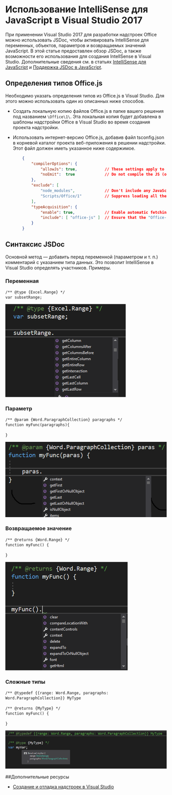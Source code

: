 # <a name="get-javascript-intellisense-in-visual-studio-2017"></a>Использование IntelliSense для JavaScript в Visual Studio 2017 

При применении Visual Studio 2017 для разработки надстроек Office можно использовать JSDoc, чтобы активировать IntelliSense для переменных, объектов, параметров и возвращаемых значений JavaScript. В этой статье предоставлен обзор JSDoc, а также возможности его использования для создания IntellSense в Visual Studio. Дополнительные сведения см. в статьях [IntelliSense для JavaScript](https://docs.microsoft.com/ru-ru/visualstudio/ide/javascript-intellisense) и [Поддержка JSDoc в JavaScript](https://github.com/Microsoft/TypeScript/wiki/JsDoc-support-in-JavaScript). 

## <a name="officejs-type-definitions"></a>Определения типов Office.js

Необходимо указать определения типов из Office.js в Visual Studio. Для этого можно использовать один из описанных ниже способов.

- Создать локальную копию файлов Office.js в папке вашего решения под названием `\Office\1\`. Эта локальная копия будет добавлена в шаблоны надстройки Office в Visual Studio во время создания проекта надстройки. 
- Использовать интернет-версию Office.js, добавив файл tsconfig.json в корневой каталог проекта веб-приложения в решении надстройки. Этот файл должен иметь указанное ниже содержимое.

    ```json
        {        
            "compilerOptions": {
                "allowJs": true,            // These settings apply to JavaScript files also.
                "noEmit":  true             // Do not compile the JS (or TS) files in this project.
            },
            "exclude": [
                "node_modules",             // Don't include any JavaScript found under "node_modules".
                "Scripts/Office/1"          // Suppress loading all the JavaScript files from the Office NuGet package.
            ],
            "typeAcquisition": {
                "enable": true,             // Enable automatic fetching of type definitions for detected JavaScript libraries.
                "include": [ "office-js" ]  // Ensure that the "Office-js" type definition is fetched.
            }
        }
    ```

## <a name="jsdoc-syntax"></a>Синтаксис JSDoc

Основной метод — добавить перед переменной (параметром и т. п.) комментарий с указанием типа данных. Это позволит IntelliSense в Visual Studio определять участников. Примеры.

### <a name="variable"></a>Переменная

```
/** @type {Excel.Range} */
var subsetRange;
```
![Intellisense — переменная](../images/IntellisenseVS17Var.png)

### <a name="parameter"></a>Параметр

```
/** @param {Word.ParagraphCollection} paragraphs */
function myFunc(paragraphs){

}
```
![Intellisense — параметр](../images/IntellisenseVS17Param.png)

### <a name="return-value"></a>Возвращаемое значение

```
/** @returns {Word.Range} */
function myFunc() {

}
```
![Intellisense — возвращаемое значение](../images/IntellisenseVS17Return.png)

### <a name="complex-types"></a>Сложные типы

```
/** @typedef {{range: Word.Range, paragraphs: Word.ParagraphCollection}} MyType

/** @returns {MyType} */
function myFunc() {

}
```
![Intellisense — сложный тип](../images/IntellisenseVS17ComplexType.png)

##<a name="additional-resources"></a>Дополнительные ресурсы

- [Создание и отладка надстроек в Visual Studio](get-started/create-and-debug-office-add-ins-in-visual-studio.md)
